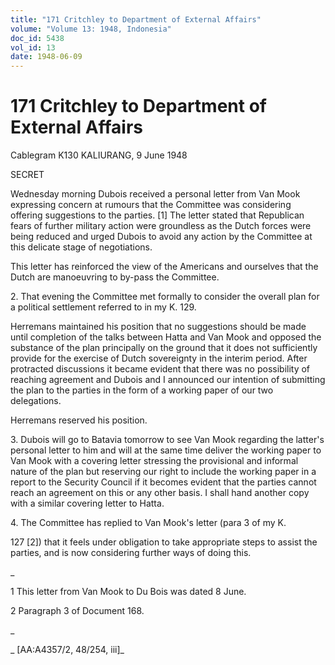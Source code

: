 ```yaml
---
title: "171 Critchley to Department of External Affairs"
volume: "Volume 13: 1948, Indonesia"
doc_id: 5438
vol_id: 13
date: 1948-06-09
---
```


# 171 Critchley to Department of External Affairs

Cablegram K130 KALIURANG, 9 June 1948

SECRET

Wednesday morning Dubois received a personal letter from Van Mook expressing concern at rumours that the Committee was considering offering suggestions to the parties. [1] The letter stated that Republican fears of further military action were groundless as the Dutch forces were being reduced and urged Dubois to avoid any action by the Committee at this delicate stage of negotiations.

This letter has reinforced the view of the Americans and ourselves that the Dutch are manoeuvring to by-pass the Committee.

2\. That evening the Committee met formally to consider the overall plan for a political settlement referred to in my K. 129.

Herremans maintained his position that no suggestions should be made until completion of the talks between Hatta and Van Mook and opposed the substance of the plan principally on the ground that it does not sufficiently provide for the exercise of Dutch sovereignty in the interim period. After protracted discussions it became evident that there was no possibility of reaching agreement and Dubois and I announced our intention of submitting the plan to the parties in the form of a working paper of our two delegations.

Herremans reserved his position.

3\. Dubois will go to Batavia tomorrow to see Van Mook regarding the latter's personal letter to him and will at the same time deliver the working paper to Van Mook with a covering letter stressing the provisional and informal nature of the plan but reserving our right to include the working paper in a report to the Security Council if it becomes evident that the parties cannot reach an agreement on this or any other basis. I shall hand another copy with a similar covering letter to Hatta.

4\. The Committee has replied to Van Mook's letter (para 3 of my K.

127 [2]) that it feels under obligation to take appropriate steps to assist the parties, and is now considering further ways of doing this.

_

1 This letter from Van Mook to Du Bois was dated 8 June.

2 Paragraph 3 of Document 168.

_

_ [AA:A4357/2, 48/254, iii]_
